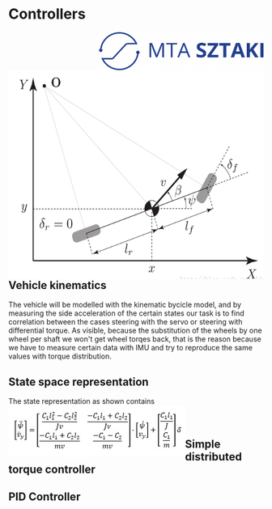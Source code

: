# Controllers
<img align="right" width="325" height="75" src="https://github.com/istvan-knab/jarmuiranyitas_2/blob/main/Old%20Documentation/Pictures/sztaki_logo_kek.png">
<img align="left" width="573" height="413" src="https://github.com/istvan-knab/jarmuiranyitas_2/blob/main/Old%20Documentation/Pictures/Kinematic-model-general-bicycle-model.ppm"></br></br></br></br>


## Vehicle kinematics
The vehicle will be modelled with the kinematic bycicle model, and by measuring the side acceleration  of the certain states our task is to find correlation between the cases steering with the servo or steering with differential torque. As visible, because the substitution of the wheels by one wheel per shaft we won't get wheel torqes back, that is the reason because we have to measure certain data with IMU and try to reproduce the same values with torque distribution.
## State space representation

The state representation as shown contains 
<img align="left" width="349" height="102" src="https://github.com/istvan-knab/jarmuiranyitas_2/blob/main/Old%20Documentation/Pictures/byc_state.jpg"></br></br></br>

## Simple distributed torque controller
## PID Controller
